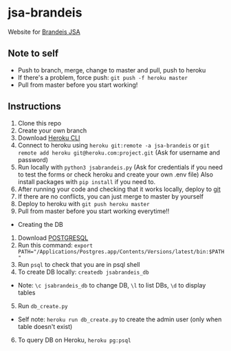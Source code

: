 # jsa-brandeis
Website for [Brandeis JSA](http://jsabrandeis.com/)

## Note to self
* Push to branch, merge, change to master and pull, push to heroku <br />
* If there's a problem, force push: `git push -f heroku master`<br />
* Pull from master before you start working!

## Instructions
1. Clone this repo
2. Create your own branch
3. Download [Heroku CLI](https://devcenter.heroku.com/articles/heroku-cli#download-and-install)
4. Connect to heroku using `heroku git:remote -a jsa-brandeis` or `git remote add heroku git@heroku.com:project.git` (Ask for username and password)
5. Run locally with `python3 jsabrandeis.py` (Ask for credentials if you need to test the forms or check heroku and create your own .env file) Also install packages with `pip install` if you need to.
6. After running your code and checking that it works locally, deploy to [git](https://git-scm.com/docs)
7. If there are no conflicts, you can just merge to master by yourself
8. Deploy to heroku with `git push heroku master`
9. Pull from master before you start working everytime!! <br />
* Creating the DB
1. Download [POSTGRESQL](https://www.postgresql.org/)
2. Run this command: `export PATH="/Applications/Postgres.app/Contents/Versions/latest/bin:$PATH"`
3. Run `psql` to check that you are in psql shell
4. To create DB locally: `createdb jsabrandeis_db`
- Note: `\c jsabrandeis_db` to change DB, `\l` to list DBs, `\d` to display tables
5. Run `db_create.py`
- Self note: `heroku run db_create.py` to create the admin user (only when table doesn't exist)
6. To query DB on Heroku, `heroku pg:psql`
